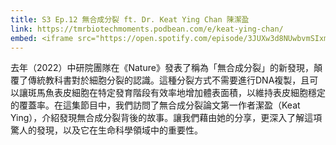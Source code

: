 ```yaml
---
title: S3 Ep.12 無合成分裂 ft. Dr. Keat Ying Chan 陳潔盈
link: https://tmrbiotechmoments.podbean.com/e/keat-ying-chan/
embed: <iframe src="https://open.spotify.com/episode/3JUXw3d8NUwbvmSIxmqgii" width="100%" height="232" frameborder="0" allowtransparency="true" allow="encrypted-media"></iframe>
---
```


去年（2022）中研院團隊在《Nature》發表了稱為「無合成分裂」的新發現，顛覆了傳統教科書對於細胞分裂的認識。這種分裂方式不需要進行DNA複製，且可以讓斑馬魚表皮細胞在特定發育階段有效率地增加體表面積，以維持表皮細胞穩定的覆蓋率。在這集節目中，我們訪問了無合成分裂論文第一作者潔盈（Keat Ying），介紹發現無合成分裂背後的故事。讓我們藉由她的分享，更深入了解這項驚人的發現，以及它在生命科學領域中的重要性。
